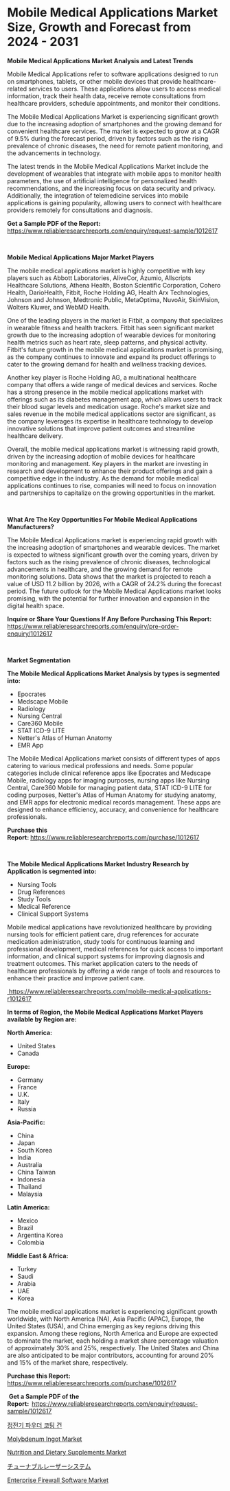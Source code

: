<p><h1>Mobile Medical Applications Market Size, Growth and Forecast from 2024 - 2031</h1></p><p><strong>Mobile Medical Applications Market Analysis and Latest Trends</strong></p>
<p><p>Mobile Medical Applications refer to software applications designed to run on smartphones, tablets, or other mobile devices that provide healthcare-related services to users. These applications allow users to access medical information, track their health data, receive remote consultations from healthcare providers, schedule appointments, and monitor their conditions.</p><p>The Mobile Medical Applications Market is experiencing significant growth due to the increasing adoption of smartphones and the growing demand for convenient healthcare services. The market is expected to grow at a CAGR of 9.5% during the forecast period, driven by factors such as the rising prevalence of chronic diseases, the need for remote patient monitoring, and the advancements in technology.</p><p>The latest trends in the Mobile Medical Applications Market include the development of wearables that integrate with mobile apps to monitor health parameters, the use of artificial intelligence for personalized health recommendations, and the increasing focus on data security and privacy. Additionally, the integration of telemedicine services into mobile applications is gaining popularity, allowing users to connect with healthcare providers remotely for consultations and diagnosis.</p></p>
<p><strong>Get a Sample PDF of the Report:&nbsp;</strong> <a href="https://www.reliableresearchreports.com/enquiry/request-sample/1012617">https://www.reliableresearchreports.com/enquiry/request-sample/1012617</a></p>
<p>&nbsp;</p>
<p><strong>Mobile Medical Applications Major Market Players</strong></p>
<p><p>The mobile medical applications market is highly competitive with key players such as Abbott Laboratories, AliveCor, Azumio, Allscripts Healthcare Solutions, Athena Health, Boston Scientific Corporation, Cohero Health, DarioHealth, Fitbit, Roche Holding AG, Health Arx Technologies, Johnson and Johnson, Medtronic Public, MetaOptima, NuvoAir, SkinVision, Wolters Kluwer, and WebMD Health.</p><p>One of the leading players in the market is Fitbit, a company that specializes in wearable fitness and health trackers. Fitbit has seen significant market growth due to the increasing adoption of wearable devices for monitoring health metrics such as heart rate, sleep patterns, and physical activity. Fitbit's future growth in the mobile medical applications market is promising, as the company continues to innovate and expand its product offerings to cater to the growing demand for health and wellness tracking devices.</p><p>Another key player is Roche Holding AG, a multinational healthcare company that offers a wide range of medical devices and services. Roche has a strong presence in the mobile medical applications market with offerings such as its diabetes management app, which allows users to track their blood sugar levels and medication usage. Roche's market size and sales revenue in the mobile medical applications sector are significant, as the company leverages its expertise in healthcare technology to develop innovative solutions that improve patient outcomes and streamline healthcare delivery.</p><p>Overall, the mobile medical applications market is witnessing rapid growth, driven by the increasing adoption of mobile devices for healthcare monitoring and management. Key players in the market are investing in research and development to enhance their product offerings and gain a competitive edge in the industry. As the demand for mobile medical applications continues to rise, companies will need to focus on innovation and partnerships to capitalize on the growing opportunities in the market.</p></p>
<p>&nbsp;</p>
<p><strong>What Are The Key Opportunities For Mobile Medical Applications Manufacturers?</strong></p>
<p><p>The Mobile Medical Applications market is experiencing rapid growth with the increasing adoption of smartphones and wearable devices. The market is expected to witness significant growth over the coming years, driven by factors such as the rising prevalence of chronic diseases, technological advancements in healthcare, and the growing demand for remote monitoring solutions. Data shows that the market is projected to reach a value of USD 11.2 billion by 2026, with a CAGR of 24.2% during the forecast period. The future outlook for the Mobile Medical Applications market looks promising, with the potential for further innovation and expansion in the digital health space.</p></p>
<p><strong>Inquire or Share Your Questions If Any Before Purchasing This Report:</strong> <a href="https://www.reliableresearchreports.com/enquiry/pre-order-enquiry/1012617">https://www.reliableresearchreports.com/enquiry/pre-order-enquiry/1012617</a></p>
<p>&nbsp;</p>
<p><strong>Market Segmentation</strong></p>
<p><strong>The Mobile Medical Applications Market Analysis by types is segmented into:</strong></p>
<p><ul><li>Epocrates</li><li>Medscape Mobile</li><li>Radiology</li><li>Nursing Central</li><li>Care360 Mobile</li><li>STAT ICD-9 LITE</li><li>Netter's Atlas of Human Anatomy</li><li>EMR App</li></ul></p>
<p><p>The Mobile Medical Applications market consists of different types of apps catering to various medical professions and needs. Some popular categories include clinical reference apps like Epocrates and Medscape Mobile, radiology apps for imaging purposes, nursing apps like Nursing Central, Care360 Mobile for managing patient data, STAT ICD-9 LITE for coding purposes, Netter's Atlas of Human Anatomy for studying anatomy, and EMR apps for electronic medical records management. These apps are designed to enhance efficiency, accuracy, and convenience for healthcare professionals.</p></p>
<p><strong>Purchase this Report:&nbsp;</strong><a href="https://www.reliableresearchreports.com/purchase/1012617">https://www.reliableresearchreports.com/purchase/1012617</a></p>
<p>&nbsp;</p>
<p><strong>The Mobile Medical Applications Market Industry Research by Application is segmented into:</strong></p>
<p><ul><li>Nursing Tools</li><li>Drug References</li><li>Study Tools</li><li>Medical Reference</li><li>Clinical Support Systems</li></ul></p>
<p><p>Mobile medical applications have revolutionized healthcare by providing nursing tools for efficient patient care, drug references for accurate medication administration, study tools for continuous learning and professional development, medical references for quick access to important information, and clinical support systems for improving diagnosis and treatment outcomes. This market application caters to the needs of healthcare professionals by offering a wide range of tools and resources to enhance their practice and improve patient care.</p></p>
<p><a href="https://www.reliableresearchreports.com/mobile-medical-applications-r1012617">&nbsp;https://www.reliableresearchreports.com/mobile-medical-applications-r1012617</a></p>
<p><strong>In terms of Region, the Mobile Medical Applications Market Players available by Region are:</strong></p>
<p>
    <p> <strong> North America: </strong>
        <ul>
            <li>United States</li>
            <li>Canada</li>
        </ul>
        </p> 
    <p> <strong> Europe: </strong>
        <ul>
            <li>Germany</li>
            <li>France</li>
            <li>U.K.</li>
            <li>Italy</li>
            <li>Russia</li>
        </ul>
        </p> 
    <p> <strong> Asia-Pacific: </strong>
        <ul>
            <li>China</li>
            <li>Japan</li>
            <li>South Korea</li>
            <li>India</li>
            <li>Australia</li>
            <li>China Taiwan</li>
            <li>Indonesia</li>
            <li>Thailand</li>
            <li>Malaysia</li>
        </ul>
        </p> 
    <p> <strong> Latin America: </strong>
        <ul>
            <li>Mexico</li>
            <li>Brazil</li>
            <li>Argentina Korea</li>
            <li>Colombia</li>
        </ul>
        </p> 
    <p> <strong> Middle East & Africa: </strong>
        <ul>
            <li>Turkey</li>
            <li>Saudi</li>
            <li>Arabia</li>
            <li>UAE</li>
            <li>Korea</li>
        </ul>
    </p>
    </p>
<p><p>The mobile medical applications market is experiencing significant growth worldwide, with North America (NA), Asia Pacific (APAC), Europe, the United States (USA), and China emerging as key regions driving this expansion. Among these regions, North America and Europe are expected to dominate the market, each holding a market share percentage valuation of approximately 30% and 25%, respectively. The United States and China are also anticipated to be major contributors, accounting for around 20% and 15% of the market share, respectively.</p></p>
<p><strong>Purchase this Report: </strong><a href="https://www.reliableresearchreports.com/purchase/1012617">https://www.reliableresearchreports.com/purchase/1012617</a></p>
<p>&nbsp;<strong>Get a Sample PDF of the Report:&nbsp;&nbsp;</strong><a href="https://www.reliableresearchreports.com/enquiry/request-sample/1012617">https://www.reliableresearchreports.com/enquiry/request-sample/1012617</a></p>
<p><strong></strong></p>
<p><p><a href="https://medium.com/@dadanedu33/%EC%A0%95%EC%A0%81-%EA%B0%80%EB%A3%A8-%EC%BD%94%ED%8C%85-%EC%B4%9D-%EC%8B%9C%EC%9E%A5%EC%9D%80-%EC%8B%9C%EC%9E%A5-%EC%A0%90%EC%9C%A0%EC%9C%A8-%ED%81%AC%EA%B8%B0-%EB%B0%8F-2031%EB%85%84%EA%B9%8C%EC%A7%80-%EC%98%88%EC%83%81%EB%90%9C-%EC%98%88%EC%B8%A1%EC%97%90-%EC%B4%88%EC%A0%90%EC%9D%84-%EB%A7%9E%EC%B6%A5%EB%8B%88%EB%8B%A4-c1ef82f42d83">정전기 파우더 코팅 건</a></p><p><a href="https://www.linkedin.com/pulse/molybdenum-ingot-market-comprehensive-assessment-type-application-mmlic?trackingId=DGigoueZTnMt3VmHIf77kg%3D%3D">Molybdenum Ingot Market</a></p><p><a href="https://www.linkedin.com/pulse/nutrition-dietary-supplements-market-size-trends-complete-industry-9rqdc?trackingId=aObfVEe0Ylij4V6v7atp4w%3D%3D">Nutrition and Dietary Supplements Market</a></p><p><a href="https://medium.com/@deontestanton2023/%E8%AA%BF%E6%95%B4%E5%8F%AF%E8%83%BD%E3%81%AA%E3%83%AC%E3%83%BC%E3%82%B6%E3%83%BC%E3%82%B7%E3%82%B9%E3%83%86%E3%83%A0%E3%81%AE%E5%B8%82%E5%A0%B4%E3%83%A1%E3%83%88%E3%83%AA%E3%82%AF%E3%82%B9-%E5%B8%82%E5%A0%B4%E3%82%B7%E3%82%A7%E3%82%A2-%E3%83%88%E3%83%AC%E3%83%B3%E3%83%89-%E6%88%90%E9%95%B7%E3%83%91%E3%82%BF%E3%83%BC%E3%83%B3%E3%81%AE%E8%A7%A3%E8%AA%AD-da306b07d833">チューナブルレーザーシステム</a></p><p><a href="https://github.com/Sherrillcrooksxa8i18ucf2m/Market-Research-Report-List-2/blob/main/enterprise-firewall-software-market.md">Enterprise Firewall Software Market</a></p></p>